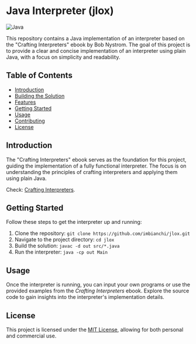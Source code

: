 # Java Interpreter (jlox)

![Java](https://img.shields.io/badge/Java-8-blue)

This repository contains a Java implementation of an interpreter based on the "Crafting Interpreters" ebook by Bob Nystrom. The goal of this project is to provide a clear and concise implementation of an interpreter using plain Java, with a focus on simplicity and readability.

## Table of Contents
- [Introduction](#introduction)
- [Building the Solution](#building-the-solution)
- [Features](#features)
- [Getting Started](#getting-started)
- [Usage](#usage)
- [Contributing](#contributing)
- [License](#license)

## Introduction
The "Crafting Interpreters" ebook serves as the foundation for this project, guiding the implementation of a fully functional interpreter. The focus is on understanding the principles of crafting interpreters and applying them using plain Java.

Check: [Crafting Interpreters](https://craftinginterpreters.com/).

## Getting Started
Follow these steps to get the interpreter up and running:

1. Clone the repository: `git clone https://github.com/imbianchi/jlox.git`
2. Navigate to the project directory: `cd jlox`
3. Build the solution: `javac -d out src/*.java`
4. Run the interpreter: `java -cp out Main`

## Usage
Once the interpreter is running, you can input your own programs or use the provided examples from the *Crafting Interpreters* ebook. Explore the source code to gain insights into the interpreter's implementation details.

## License
This project is licensed under the [MIT License](LICENSE), allowing for both personal and commercial use.
